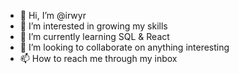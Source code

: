 - 👋 Hi, I’m @irwyr
- 👀 I’m interested in growing my skills
- 🌱 I’m currently learning SQL & React
- 💞️ I’m looking to collaborate on anything interesting
- 📫 How to reach me through my inbox

<!---
irwyr/irwyr is a ✨ special ✨ repository because its `README.md` (this file) appears on your GitHub profile.
You can click the Preview link to take a look at your changes.
--->
